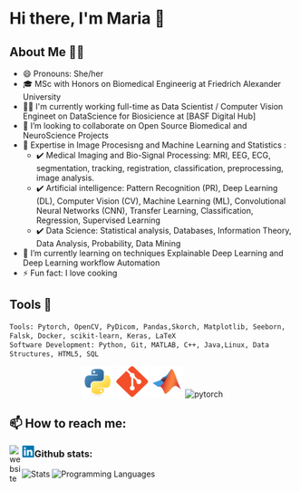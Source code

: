 # Hi there, I'm Maria 👋

<!--
**Mm24/mm24** is a ✨ _special_ ✨ repository because its `README.md` (this file) appears on your GitHub profile.

Here are some ideas to get you started:

- 🔭 I’m currently working on ...

- 🤔 I’m looking for help with ...
- 💬 Ask me about ...

-->

## About Me  👩‍🎓
- 😄 Pronouns: She/her
- 🎓  MSc with Honors on Biomedical Engineerig at Friedrich Alexander University 
- 👨‍💻 I'm currently working full-time as Data Scientist / Computer Vision Engineet on DataScience for Biosicience at [BASF Digital Hub]
- 👯 I’m looking to collaborate on Open Source Biomedical and NeuroScience Projects
- 🧠 Expertise in Image Procesisng and Machine Learning and Statistics : 
    - ✔️ Medical Imaging and Bio-Signal Processing: MRI, EEG, ECG, segmentation, tracking, registration, classification, preprocessing, image analysis.
    - ✔️ Artificial intelligence: Pattern Recognition (PR), Deep Learning (DL), Computer Vision (CV), Machine Learning (ML), Convolutional Neural Networks (CNN), Transfer Learning, Classification, Regression, Supervised Learning
    - ✔️ Data Science: Statistical analysis, Databases, Information Theory, Data Analysis, Probability, Data Mining
- 🌱 I’m currently learning on techniques Explainable Deep Learning and Deep Learning workflow Automation
- ⚡ Fun fact: I love cooking


##  Tools 🔧 
    Tools: Pytorch, OpenCV, PyDicom, Pandas,Skorch, Matplotlib, Seeborn, Falsk, Docker, scikit-learn, Keras, LaTeX
    Software Development: Python, Git, MATLAB, C++, Java,Linux, Data Structures, HTML5, SQL

<div>
<p align="center">
<img src="https://github.com/devicons/devicon/blob/master/icons/python/python-original.svg" alt="python" width="57" height="55"/>
<img src="https://github.com/devicons/devicon/blob/master/icons/git/git-original.svg" alt="git" width="57" height="55"/>
<img src="https://github.com/devicons/devicon/blob/master/icons/matlab/matlab-original.svg" alt="matlab" width="57" height="55"/>   
<img src="https://pytorch.org/assets/images/pytorch-logo.png" alt="pytorch" width="70" height="70"/>
 
 
## 📫  How to reach me: 

[<img align="left" alt="website" width="22px" src="https://cdn.jsdelivr.net/npm/simple-icons@3.13.0/icons/gmail.svg" />][email] 
[<img align="left" alt="LinkedIn" width="22px" src="https://github.com/devicons/devicon/blob/master/icons/linkedin/linkedin-original.svg" />][linkedin]

[email]: mailto:maria.monzon@fau.de
[linkedin]: https://www.linkedin.com/in/mariamonzon24/

 ### Github stats:
![Stats](https://github-readme-stats.vercel.app/api?username=mm24&show_icons=true&title_color=8ac926&icon_color=8ac926&hide=[%22stars%22])
![Programming Languages](https://github-readme-stats.vercel.app/api/top-langs/?username=mm24&layout=compact&text_color=daf7dc&bg_color=151515)
